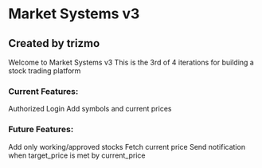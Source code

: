 # Market Systems v3
## Created by trizmo

Welcome to Market Systems v3
This is the 3rd of 4 iterations for building a stock trading platform

### Current Features:
Authorized Login
Add symbols and current prices


### Future Features:
Add only working/approved stocks
Fetch current price
Send notification when target_price is met by current_price
